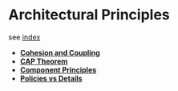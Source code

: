 # Architectural Principles

see [index](./index.md)

* **[Cohesion and Coupling](./cohesion-coupling.md)**
* **[CAP Theorem](./cap.md)**
* **[Component Principles](./component-principles.md)**
* **[Policies vs Details](./policies-details.md)**

